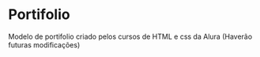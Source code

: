 # Portifolio
 Modelo de portifolio criado pelos cursos de HTML e css da Alura (Haverão futuras modificações)
